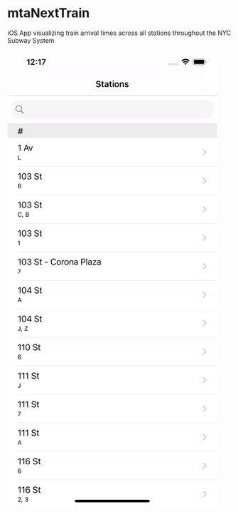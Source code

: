 # mtaNextTrain
iOS App visualizing train arrival times across all stations throughout the NYC Subway System

![Demo](demo/mtaNextTrain-demo.gif)




